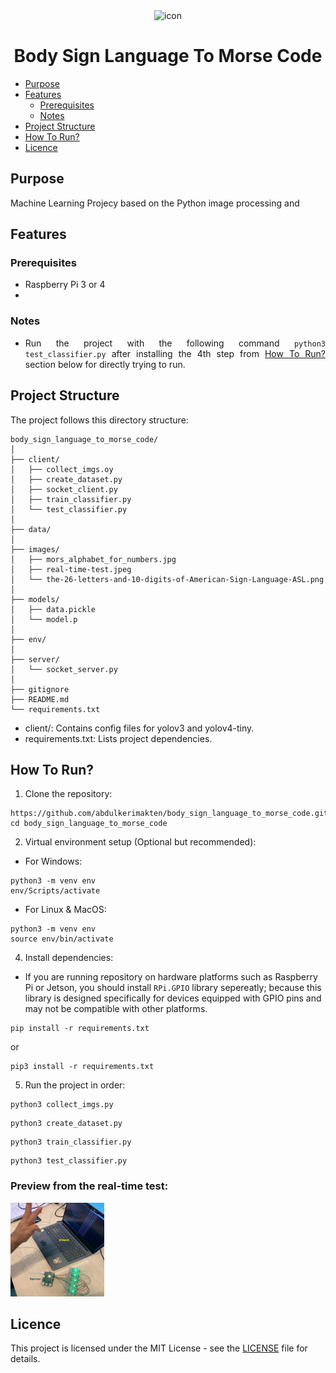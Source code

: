 <div align="center">
<img src="" width="150" height="150" alt="icon">
</div>

<h1 align="center">Body Sign Language To Morse Code</h1>

* [Purpose](#purpose)
* [Features](#features)
    * [Prerequisites](#prerequisites)
    * [Notes](#notes)
* [Project Structure](#project-structure)
* [How To Run?](#how-to-run)
* [Licence](#licence)

## Purpose
<div align="justify">

Machine Learning Projecy based on the Python image processing and 

## Features
### Prerequisites
* Raspberry Pi 3 or 4
* 

### Notes
* Run the project with the following command `python3 test_classifier.py` after installing the 4th step from [How To Run?](#how-to-run) section below for directly trying to run.

</div>

## Project Structure

The project follows this directory structure:

```
body_sign_language_to_morse_code/
│
├── client/
│   ├── collect_imgs.oy
│   ├── create_dataset.py
│   ├── socket_client.py
│   ├── train_classifier.py
│   └── test_classifier.py
│
├── data/
│
├── images/
│   ├── mors_alphabet_for_numbers.jpg
│   ├── real-time-test.jpeg
│   └── the-26-letters-and-10-digits-of-American-Sign-Language-ASL.png
│
├── models/
│   ├── data.pickle
│   └── model.p
│
├── env/
│
├── server/
│   └── socket_server.py
│
├── gitignore
├── README.md
└── requirements.txt
```

- client/: Contains config files for yolov3 and yolov4-tiny.
- requirements.txt: Lists project dependencies.

## How To Run?
1. Clone the repository:
```
https://github.com/abdulkerimakten/body_sign_language_to_morse_code.git
cd body_sign_language_to_morse_code
```

2. Virtual environment setup (Optional but recommended):

- For Windows:
```
python3 -m venv env
env/Scripts/activate
```

- For Linux & MacOS:
```
python3 -m venv env
source env/bin/activate
```

4. Install dependencies:

- If you are running repository on hardware platforms such as Raspberry Pi or Jetson, you should install `RPi.GPIO` library sepereatly; because this library is designed specifically for devices equipped with GPIO pins and may not be compatible with other platforms.

```
pip install -r requirements.txt
```
or
```
pip3 install -r requirements.txt
```

5. Run the project in order:
```
python3 collect_imgs.py
```

```
python3 create_dataset.py
```

```
python3 train_classifier.py
```

```
python3 test_classifier.py
```

### Preview from the real-time test:
<img src="/images/real-time-test.jpeg" width="150" height="150" alt="preview">

## Licence

This project is licensed under the MIT License - see the [LICENSE](https://github.com/PRU-Robotic/body_sign_language_to_morse_code?tab=MIT-1-ov-file#readme) file for details.